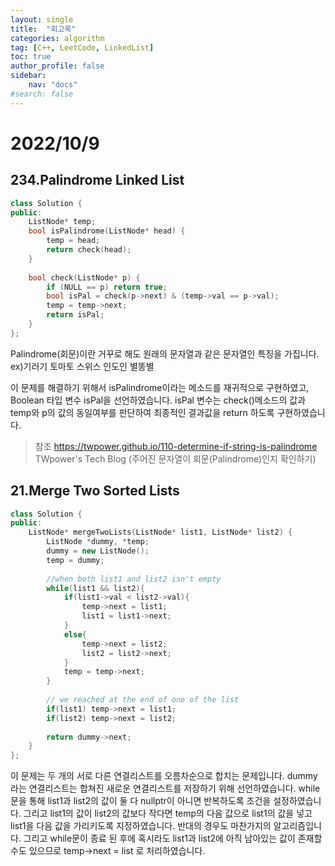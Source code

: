 ```yaml
---
layout: single
title:  "회고록"
categories: algorithm
tag: [C++, LeetCode, LinkedList]
toc: true
author_profile: false
sidebar:
    nav: "docs"
#search: false
---
```


# 2022/10/9

## 234.Palindrome Linked List

```c++
class Solution {
public:
    ListNode* temp;
    bool isPalindrome(ListNode* head) {
        temp = head;
        return check(head);
    }
    
    bool check(ListNode* p) {
        if (NULL == p) return true;
        bool isPal = check(p->next) & (temp->val == p->val);
        temp = temp->next;
        return isPal;
    }
};
```      
Palindrome(회문)이란 거꾸로 해도 원래의 문자열과 같은 문자열인 특징을 가집니다.      
ex)기러기 토마토 스위스 인도인 별똥별

이 문제를 해결하기 위해서 isPalindrome이라는 메소드를 재귀적으로 구현하였고, Boolean 타입 변수 isPal을 선언하였습니다. isPal 변수는 check()메소드의 값과 temp와 p의 값의 동일여부를 판단하여 최종적인 결과값을 return 하도록 구현하였습니다. 

>참조 https://twpower.github.io/110-determine-if-string-is-palindrome       
TWpower's Tech Blog (주어진 문자열이 회문(Palindrome)인지 확인하기)
## 21.Merge Two Sorted Lists

```c++ 
class Solution {
public:
    ListNode* mergeTwoLists(ListNode* list1, ListNode* list2) {
        ListNode *dummy, *temp;
        dummy = new ListNode();
        temp = dummy;
        
        //when both list1 and list2 isn't empty
        while(list1 && list2){
            if(list1->val < list2->val){
                temp->next = list1;
                list1 = list1->next;
            }
            else{
                temp->next = list2;
                list2 = list2->next;   
            }
            temp = temp->next;
        }
        
        // we reached at the end of one of the list
        if(list1) temp->next = list1;
        if(list2) temp->next = list2;
        
        return dummy->next;
    }
};
```

이 문제는 두 개의 서로 다른 연결리스트를 오름차순으로 합치는 문제입니다. dummy라는 연결리스트는 합쳐진 새로운 연결리스트를 저장하기 위해 선언하였습니다.
while문을 통해 list1과 list2의 값이 둘 다 nullptr이 아니면 반복하도록 조건을 설정하였습니다. 그리고 list1의 값이 list2의 값보다 작다면 temp의 다음 값으로 list1의 값을 넣고 list1을 다음 값을 가리키도록 지정하였습니다. 반대의 경우도 마찬가지의 알고리즘입니다. 그리고 while문이 종료 된 후에 혹시라도 list1과 list2에 아직 남아있는 값이 존재할 수도 있으므로 temp->next = list 로 처리하였습니다.  










 





